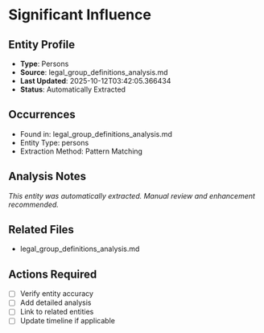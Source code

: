 # Significant Influence

## Entity Profile
- **Type**: Persons
- **Source**: legal_group_definitions_analysis.md
- **Last Updated**: 2025-10-12T03:42:05.366434
- **Status**: Automatically Extracted

## Occurrences
- Found in: legal_group_definitions_analysis.md
- Entity Type: persons
- Extraction Method: Pattern Matching

## Analysis Notes
*This entity was automatically extracted. Manual review and enhancement recommended.*

## Related Files
- legal_group_definitions_analysis.md

## Actions Required
- [ ] Verify entity accuracy
- [ ] Add detailed analysis
- [ ] Link to related entities
- [ ] Update timeline if applicable
